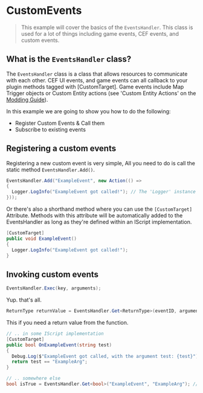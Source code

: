 # CustomEvents

> This example will cover the basics of the ``EventsHandler``. This class is used for a lot of things including game events, CEF events, and custom events.

## What is the ``EventsHandler`` class?
The ``EventsHandler`` class is a class that allows resources to communicate with each other. CEF UI events, and game events can all callback to your plugin methods tagged with [CustomTarget]. Game events include Map Trigger objects or Custom Entity actions (see 'Custom Entity Actions' on the [Modding Guide](https://brokeprotocol.com/modding-guide)).  

In this example we are going to show you how to do the following:
- Register Custom Events & Call them
- Subscribe to existing events

## Registering a custom events
Registering a new custom event is very simple, All you need to do is call the static method ``EventsHandler.Add()``.
```csharp
EventsHandler.Add("ExampleEvent", new Action(() => 
{
  Logger.LogInfo("ExampleEvent got called!"); // The 'Logger' instance is a class from BP-CoreLib. Using 'Debug.Log()' here will work just fine too.
}));
```
Or there's also a shorthand method where you can use the ``[CustomTarget]`` Attribute. Methods with this attribute will be automatically added to the EventsHandler as long as they're defined within an IScript implementation.
```csharp
[CustomTarget]
public void ExampleEvent()
{
  Logger.LogInfo("ExampleEvent got called!");
}
```

## Invoking custom events
```csharp
EventsHandler.Exec(key, arguments);
```
Yup. that's all.
```csharp
ReturnType returnValue = EventsHandler.Get<ReturnType>(eventID, arguments);
```
This if you need a return value from the function.
```csharp
// .. in some IScript implementation
[CustomTarget]
public bool OnExampleEvent(string test)
{
  Debug.Log($"ExampleEvent got called, with the argument test: {test}");
  return test == "ExampleArg";
}

// .. somewhere else
bool isTrue = EventsHandler.Get<bool>("ExampleEvent", "ExampleArg"); // bool with the event return value
```